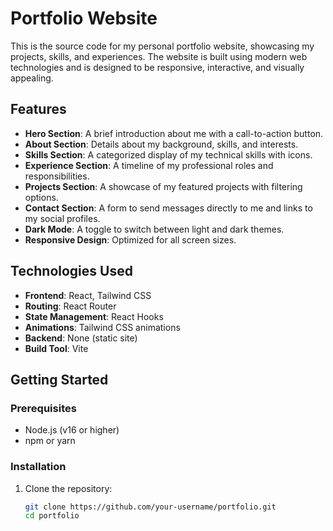 # Portfolio Website

This is the source code for my personal portfolio website, showcasing my projects, skills, and experiences. The website is built using modern web technologies and is designed to be responsive, interactive, and visually appealing.

## Features

- **Hero Section**: A brief introduction about me with a call-to-action button.
- **About Section**: Details about my background, skills, and interests.
- **Skills Section**: A categorized display of my technical skills with icons.
- **Experience Section**: A timeline of my professional roles and responsibilities.
- **Projects Section**: A showcase of my featured projects with filtering options.
- **Contact Section**: A form to send messages directly to me and links to my social profiles.
- **Dark Mode**: A toggle to switch between light and dark themes.
- **Responsive Design**: Optimized for all screen sizes.

## Technologies Used

- **Frontend**: React, Tailwind CSS
- **Routing**: React Router
- **State Management**: React Hooks
- **Animations**: Tailwind CSS animations
- **Backend**: None (static site)
- **Build Tool**: Vite

## Getting Started

### Prerequisites

- Node.js (v16 or higher)
- npm or yarn

### Installation

1. Clone the repository:

   ```bash
   git clone https://github.com/your-username/portfolio.git
   cd portfolio
   ```

